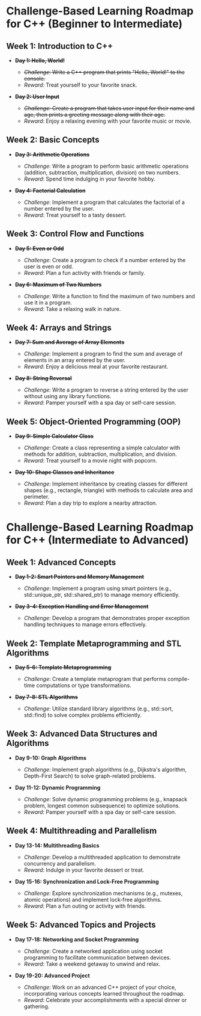 # Challenge-Based Learning Roadmap for C++ (Beginner to Intermediate)

## Week 1: Introduction to C++

- ~~**Day 1: Hello, World!**~~
  - ~~*Challenge*: Write a C++ program that prints "Hello, World!" to the console.~~
  - *Reward*: Treat yourself to your favorite snack.

- ~~**Day 2: User Input**~~
  - ~~*Challenge*: Create a program that takes user input for their name and age, then prints a greeting message along with their age.~~
  - *Reward*: Enjoy a relaxing evening with your favorite music or movie.

## Week 2: Basic Concepts

- ~~**Day 3: Arithmetic Operations**~~
  - *Challenge*: Write a program to perform basic arithmetic operations (addition, subtraction, multiplication, division) on two numbers.
  - *Reward*: Spend time indulging in your favorite hobby.

- ~~**Day 4: Factorial Calculation**~~
  - *Challenge*: Implement a program that calculates the factorial of a number entered by the user.
  - *Reward*: Treat yourself to a tasty dessert.

## Week 3: Control Flow and Functions

- ~~**Day 5: Even or Odd**~~
  - *Challenge*: Create a program to check if a number entered by the user is even or odd.
  - *Reward*: Plan a fun activity with friends or family.

- ~~**Day 6: Maximum of Two Numbers**~~
  - *Challenge*: Write a function to find the maximum of two numbers and use it in a program.
  - *Reward*: Take a relaxing walk in nature.

## Week 4: Arrays and Strings

- ~~**Day 7: Sum and Average of Array Elements**~~
  - *Challenge*: Implement a program to find the sum and average of elements in an array entered by the user.
  - *Reward*: Enjoy a delicious meal at your favorite restaurant.

- ~~**Day 8: String Reversal**~~
  - *Challenge*: Write a program to reverse a string entered by the user without using any library functions.
  - *Reward*: Pamper yourself with a spa day or self-care session.

## Week 5: Object-Oriented Programming (OOP)

- ~~**Day 9: Simple Calculator Class**~~
  - *Challenge*: Create a class representing a simple calculator with methods for addition, subtraction, multiplication, and division.
  - *Reward*: Treat yourself to a movie night with popcorn.

- ~~**Day 10: Shape Classes and Inheritance**~~
  - *Challenge*: Implement inheritance by creating classes for different shapes (e.g., rectangle, triangle) with methods to calculate area and perimeter.
  - *Reward*: Plan a day trip to explore a nearby attraction.

# Challenge-Based Learning Roadmap for C++ (Intermediate to Advanced)

## Week 1: Advanced Concepts

- ~~**Day 1-2: Smart Pointers and Memory Management**~~
  - *Challenge*: Implement a program using smart pointers (e.g., std::unique_ptr, std::shared_ptr) to manage memory efficiently.

- ~~**Day 3-4: Exception Handling and Error Management**~~
  - *Challenge*: Develop a program that demonstrates proper exception handling techniques to manage errors effectively.

## Week 2: Template Metaprogramming and STL Algorithms

- ~~**Day 5-6: Template Metaprogramming**~~
  - *Challenge*: Create a template metaprogram that performs compile-time computations or type transformations.

- ~~**Day 7-8: STL Algorithms**~~
  - *Challenge*: Utilize standard library algorithms (e.g., std::sort, std::find) to solve complex problems efficiently.

## Week 3: Advanced Data Structures and Algorithms

- **Day 9-10: Graph Algorithms**
  - *Challenge*: Implement graph algorithms (e.g., Dijkstra's algorithm, Depth-First Search) to solve graph-related problems.

- **Day 11-12: Dynamic Programming**
  - *Challenge*: Solve dynamic programming problems (e.g., knapsack problem, longest common subsequence) to optimize solutions.
  - *Reward*: Pamper yourself with a spa day or self-care session.

## Week 4: Multithreading and Parallelism

- **Day 13-14: Multithreading Basics**
  - *Challenge*: Develop a multithreaded application to demonstrate concurrency and parallelism.
  - *Reward*: Indulge in your favorite dessert or treat.

- **Day 15-16: Synchronization and Lock-Free Programming**
  - *Challenge*: Explore synchronization mechanisms (e.g., mutexes, atomic operations) and implement lock-free algorithms.
  - *Reward*: Plan a fun outing or activity with friends.

## Week 5: Advanced Topics and Projects

- **Day 17-18: Networking and Socket Programming**
  - *Challenge*: Create a networked application using socket programming to facilitate communication between devices.
  - *Reward*: Take a weekend getaway to unwind and relax.

- **Day 19-20: Advanced Project**
  - *Challenge*: Work on an advanced C++ project of your choice, incorporating various concepts learned throughout the roadmap.
  - *Reward*: Celebrate your accomplishments with a special dinner or gathering.

